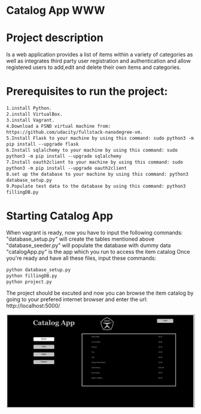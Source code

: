 # Catalog App WWW

# Project description 

   Is a web application provides a list of items within a variety of categories as well as integrates 
   third party user registration and authentication and allow registered users to add,edit and delete 
   their own items and categories.
    
# Prerequisites to run the project:

    1.install Python.
    2.install VirtualBox.
    3.install Vagrant.
    4.Download a FSND virtual machine from: https://github.com/udacity/fullstack-nanodegree-vm. 
    5.Install Flask to your machine by using this command: sudo python3 -m pip install --upgrade flask 
    6.Install sqlalchemy to your machine by using this command: sudo python3 -m pip install --upgrade sqlalchemy 
    7.Install oauth2client to your machine by using this command: sudo python3 -m pip install --upgrade oauth2client 
    8.set up the database to your machine by using this command: python3 database_setup.py 
    9.Populate test data to the database by using this command: python3 fillingDB.py
 
 # Starting Catalog App
   When vagrant is ready, now you have to input the following commands:
   "database_setup.py" will create the tables mentioned above
   "database_seeder.py" will populate the database with dummy data
   "catalogApp.py" is the app which you run to access the item catalog
   Once you're ready and have all these files, input these commands:

    python database_setup.py
    python fillingDB.py
    python project.py

The project should be excuted and now you can browse the item catalog by going to your prefered internet browser and enter the url: http://localhost:5000/


![demo](https://github.com/Kuldyaev/CatalogWWW/blob/master/static/img/screenshot.JPG)  
